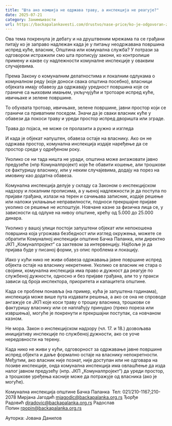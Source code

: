 ```yaml
---
title: "Шта ако комшија не одржава траву, а инспекција не реагује?"
date: 2025-07-21
category: Занимљивости
url: https://backapalankavesti.com/drustvo/nase-price/ko-je-odgovoran-za-nekosenje-trave-ispred-kuce/
---
```


Ова тема покренула је дебату и на друштвеним мрежама па се грађани питају ко је заправо надлежан када је у питању неодржавана површина испред куће, власник, Општина или комунална служба? У потрази за одговором истражили смо шта прописују закони, ко контролише примену и какве су надлежности комуналне инспекције у оваквим случајевима.

Према Закону о комуналним делатностима и локалним одлукама о комуналном реду (које доноси свака општина посебно), власници објеката имају обавезу да одржавају уредност површина које се граниче са њиховим имањем, укључујући и тротоаре испред куће, ивичњаке и зелене површине.

То обухвата тротоар, ивичњаке, зелене површине, јавни простор који се граничи са приватним поседом. Значи да је сваки власник куће у обавези да покоси траву и уреди простор испред дворишта или зграде.

Трава до појаса, не може се пролазити а ружно и изгледа

И када је објекат напуштен, обавеза остаје на власнику. Ако он не одржава простор, комунална инспекција издаје наређење да се простор среди у одређеном року.

Уколико се ни тада ништа не уради, општина може ангажовати јавно предузеће (нпр Комуналпројект) које ће обавити кошење, али трошкови се фактуришу власнику, или у неким случајевима, додају на порез на имовину као додатна обавеза.

Комунална инспекција делује у складу са Законом о инспекцијском надзору и локалним прописима, а у њеној надлежности је да поступа по пријави грађана, излази на терен и сачињава записник, издаје решење или наложи уклањање неправилности, подноси прекршајне пријаве уколико се решење не испоштује. Новчане казне за физичка лица се, у зависности од одлуке на нивоу општине, крећу од 5.000 до 25.000 динара.

Уколико у вашој улици постоји запуштени објекат или непокошена површина која угрожава безбедност или изглед окружења, можете се обратити Комуналној инспекцији општине Бачка Паланка, или директно ЈКП „Комуналпројект“ са захтевом за интервенцију. Најбоље је да пријава буде у писаној форми, уз опис проблема и локацију.

Иако у кући нико не живи обавеза одржавања јавне површине испред објекта остаје на власнику некретнине. Уколико се власник не стара о својини, комунална инспекција има право и дужност да реагује по службеној дужности, односно и без пријаве грађана, али то у пракси зависи од броја инспектора, приоритета и капацитета општине.

Када се проблем понавља (на пример, кућа је запуштена годинама), инспекција може више пута издавати решења, а ако се она не спроводе ангажује се ЈКП које коси траву о трошку власника, трошкови се фактуришу власнику или се наплаћују принудно (преко пореза или извршења), могуће је покренути и прекршајни поступак, са новчаном казном.

Не мора. Закон о инспекцијском надзору (чл. 17. и 18.) дозвољава иницијативу инспекције по службеној дужности, ако се уоче нередовности на терену.

Када нико не живи у кући, одговорност за одржавање јавне површине испред објекта и даље формално остаје на власнику непокретности. Међутим, ако власник није познат, није доступан или не одговара на позиве инспекције, онда комунална инспекција има овлашћење да изда налог јавном предузећу (нпр. ЈКП „Комуналпројект“) да уреди простор, а трошкове уређења касније може да потражује од власника (ако је могуће).

Комунална инспекција општине Бачка Паланка 
Тел: 021/210-1167;210-2078
Мирјана Јагодић mjagodic@backapalanka.org.rs
Ђорђе Радовић djradovic@backapalanka.org.rs
Радослав Попин rpopin@backapalanka.org.rs

Ауторка: Јована Данилов
